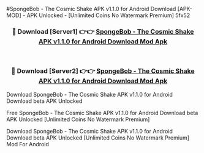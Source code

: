 #SpongeBob - The Cosmic Shake APK v1.1.0 for Android Download [APK-MOD] - APK Unlocked - [Unlimited Coins No Watermark Premium] 5fx52



<div align="center">

<h3>🔴 Download [Server1] 👉👉 <a href="https://momento.my/?title=SpongeBob_-_The_Cosmic_Shake_APK_v1.1.0_for_Android_Download">SpongeBob - The Cosmic Shake APK v1.1.0 for Android Download Mod Apk</a></h3><br>

<h3>🔴 Download [Server2] 👉👉 <a href="https://momento.my/?title=SpongeBob_-_The_Cosmic_Shake_APK_v1.1.0_for_Android_Download">SpongeBob - The Cosmic Shake APK v1.1.0 for Android Download Mod Apk</a></h3>
</div>



Download SpongeBob - The Cosmic Shake APK v1.1.0 for Android Download beta APK Unlocked

Free SpongeBob - The Cosmic Shake APK v1.1.0 for Android Download beta APK Unlocked [Unlimited Coins No Watermark Premium]

Download SpongeBob - The Cosmic Shake APK v1.1.0 for Android Download beta APK Unlocked [Unlimited Coins No Watermark Premium] Mod For Android
